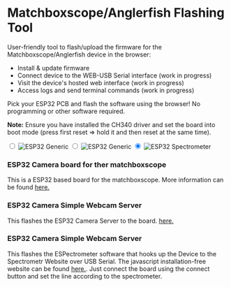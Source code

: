 <script
      type="module"
      src="https://unpkg.com/esp-web-tools@9.0.3/dist/web/install-button.js?module"
></script>

# Matchboxscope/Anglerfish Flashing Tool

User-friendly tool to flash/upload the firmware for the Matchboxscope/Anglerfish device in the browser:

- Install & update firmware
- Connect device to the WEB-USB Serial interface (work in progress)
- Visit the device's hosted web interface (work in progress)
- Access logs and send terminal commands (work in progress)

Pick your ESP32 PCB and flash the software using the browser! No programming or other software required.

**Note:** Ensure you have installed the CH340 driver and set the board into boot mode (press first reset => hold it and then reset at the same time).
<body>
<div class="radios">
      <label>
      <input type="radio" name="type" value="esp32-matchboxscope" checked />
      <img src="IMAGES/static/screenshots/render1.png" alt="ESP32 Generic" />
      </label>
      <label>
      <input type="radio" name="type" value="esp32-cameraserver" checked />
      <img src="IMAGES/https://raw.githubusercontent.com/easytarget/esp32-cam-webserver/master/Docs/logo.svg" alt="ESP32 Generic" />
      </label>
      <label>
      <input type="radio" name="type" value="esp32-espectrometer" checked />
      <img src="IMAGES/https://upload.wikimedia.org/wikipedia/commons/2/25/Spectrum-sRGB.svg" alt="ESP32 Spectrometer" />
      </label>
</div>
<p class="button-row" align="center">
      <esp-web-install-button></esp-web-install-button>
</p>
<div class="hidden info esp32-matchboxscope">
        <h3>ESP32 Camera board for ther matchboxscope</h3>
        <p>
          This is a ESP32 based board for the matchboxscope.
          More information can be found  <a href="https://github.com/Matchboxscope/Matchboxscope/blob/master/Matchboxscope.md"> here.</a>
        </p>
</div>
<div class="hidden info esp32-cameraserver">
        <h3>ESP32 Camera Simple Webcam Server</h3>
        <p>
          This flashes the ESP32 Camera Server to the board.
            <a href="https://github.com/easytarget/esp32-cam-webserver"> here.</a>
        </p>
</div>
<div class="hidden info esp32-espectrometer">
        <h3>ESP32 Camera Simple Webcam Server</h3>
        <p>
          This flashes the ESPectrometer software that hooks up the Device to the Spectrometr Website over USB Serial.
            The javascript installation-free website can be found  <a href="https://matchboxscope.github.io/spectrometer/espectrometer.html"> here.</a>.
            Just connect the board using the connect button and set the line according to the spectrometer.
        </p>
</div>
</body>